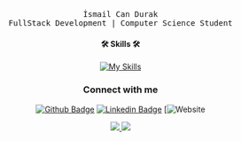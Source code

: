 

<div align="center">
    <!-- <img src="https://i.pinimg.com/originals/c4/96/56/c49656042d417189f6d0f89af1fda4ca.gif"
        width="250px" />
    <br /> -->
  
  <samp> İsmail Can Durak </samp> <br />
    <samp> FullStack Development | Computer Science Student </samp> <br />
    <samp></samp>
  
#### 🛠 Skills 🛠

[![My Skills](https://skillicons.dev/icons?i=html,css,js,cs,c,cpp,py)](https://skillicons.dev)
  
### Connect with me

[![Github Badge](https://img.shields.io/badge/-Github-FFE4C4?style=quare&labelColor=FFE4C4&logo=Github&logoColor=white&link=link)](https://github.com/mamba-byte) 
[![Linkedin Badge](https://img.shields.io/badge/-Linkedin-DCDCDC?style=flat-quare&labelColor=DCDCDC&logo=linkedin&logoColor=white&link=link)](https://www.linkedin.com/in/ismail-can-durak-6a6814175/)
[![Website](https://img.shields.io/website?url=https%3A%2F%2Flinktr.ee%2Fismailcandurak&link=linktree)



<a href="https://github.com/mamba-byte/github-profile-views-counter">
  <img src="https://komarev.com/ghpvc/?username=mamba-byte&color=9A8181">
</a>

<img src="{https://img.shields.io/badge/dell%20laptop-007DB8?style=for-the-badge&logo=dell&logoColor=white}"/>

